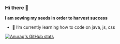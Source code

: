 ### Hi there 👋


**I am sowing my seeds in order to harvest success**


- 🌱 I’m currently learning how to code on java, js, css 

[![Anurag's GitHub stats](https://github-readme-stats.vercel.app/api?username=sebastian1695)](https://github.com/sebastian1695/github-readme-stats)

<link rel="stylesheet" href="https://cdn.jsdelivr.net/gh/devicons/devicon@v2.15.1/devicon.min.css">

  

          
